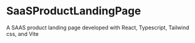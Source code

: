 # SaaSProductLandingPage
A SAAS product landing page developed with React, Typescript, Tailwind css, and Vite
